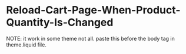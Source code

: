 # Reload-Cart-Page-When-Product-Quantity-Is-Changed
NOTE: it work in some theme not all.
paste this before the body tag in theme.liquid file.
